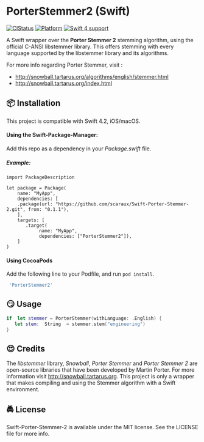 # PorterStemmer2 (Swift)


[![CIStatus](https://img.shields.io/travis/scaraux/Swift-Porter-Stemmer-2.svg?style=flat)](https://travis-ci.org/scaraux/Swift-Porter-Stemmer-2) [![Platform](https://img.shields.io/cocoapods/p/PorterStemmer2.svg?style=flat)](https://cocoapods.org/pods/PorterStemmer2) [![Swift 4 support](https://img.shields.io/badge/Swift-4-orange.svg?style=flat)](https://cocoapods.org/pods/PorterStemmer2)

A Swift wrapper over the **Porter Stemmer 2** stemming algorithm, using the official C-ANSI libstemmer library. This offers stemming with every language supported by the libstemmer library and its algorithms.

For more info regarding Porter Stemmer, visit :

- http://snowball.tartarus.org/algorithms/english/stemmer.html
- http://snowball.tartarus.org/index.html

## 📦 Installation

This project is compatible with Swift 4.2, iOS/macOS.


#### Using the Swift-Package-Manager:

Add this repo as a dependency in your *Package.swift* file.

##### Example: 

```
import PackageDescription

let package = Package(
    name: "MyApp",
    dependencies: [
	.package(url: "https://github.com/scaraux/Swift-Porter-Stemmer-2.git", from: "0.1.1"),
    ],
    targets: [
       .target(
            name: "MyApp",
            dependencies: ["PorterStemmer2"]),
    ]
)
```

#### Using CocoaPods

Add the following line to your Podfile, and run ```pod install```.

```ruby
 'PorterStemmer2'
```

## 😏 Usage

```swift
if  let stemmer = PorterStemmer(withLanguage: .English) {
   let stem:  String  = stemmer.stem("engineering")
}
```

## :heart_eyes: Credits

The *libstemmer* library, *Snowball*, *Porter Stemmer* and *Porter Stemmer 2* are open-source libraries that have been developed by Martin Porter. For more information visit http://snowball.tartarus.org. This project is only a wrapper that makes compiling and using the Stemmer algorithm with a Swift environment.

## 🚔 License

Swift-Porter-Stemmer-2 is available under the MIT license. See the LICENSE file for more info.